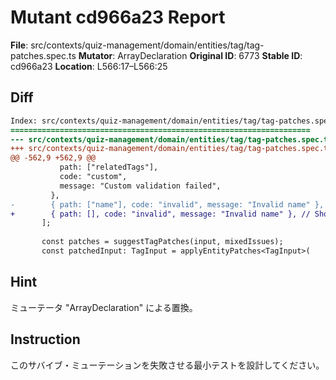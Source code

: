 # Mutant cd966a23 Report

**File**: src/contexts/quiz-management/domain/entities/tag/tag-patches.spec.ts
**Mutator**: ArrayDeclaration
**Original ID**: 6773
**Stable ID**: cd966a23
**Location**: L566:17–L566:25

## Diff

```diff
Index: src/contexts/quiz-management/domain/entities/tag/tag-patches.spec.ts
===================================================================
--- src/contexts/quiz-management/domain/entities/tag/tag-patches.spec.ts	original
+++ src/contexts/quiz-management/domain/entities/tag/tag-patches.spec.ts	mutated #6773
@@ -562,9 +562,9 @@
           path: ["relatedTags"],
           code: "custom",
           message: "Custom validation failed",
         },
-        { path: ["name"], code: "invalid", message: "Invalid name" }, // Should be ignored
+        { path: [], code: "invalid", message: "Invalid name" }, // Should be ignored
       ];
 
       const patches = suggestTagPatches(input, mixedIssues);
       const patchedInput: TagInput = applyEntityPatches<TagInput>(
```

## Hint

ミューテータ "ArrayDeclaration" による置換。

## Instruction

このサバイブ・ミューテーションを失敗させる最小テストを設計してください。
